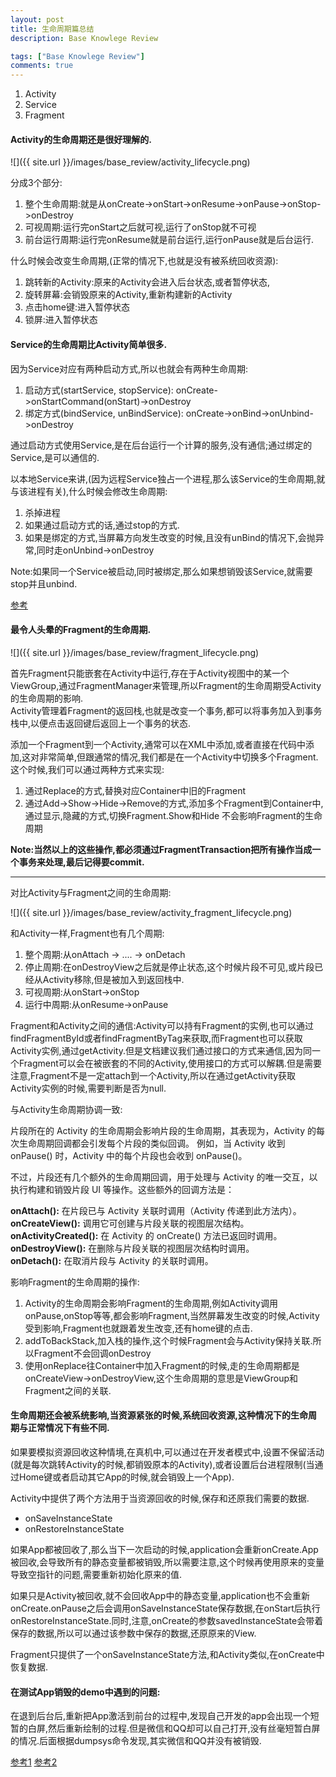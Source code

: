 ```yaml
---
layout: post
title: 生命周期篇总结
description: Base Knowlege Review

tags: ["Base Knowlege Review"]
comments: true
---
```


1. Activity
2. Service
3. Fragment

#### Activity的生命周期还是很好理解的.

![]({{ site.url }}/images/base_review/activity_lifecycle.png)

分成3个部分:

1. 整个生命周期:就是从onCreate->onStart->onResume->onPause->onStop->onDestroy
2. 可视周期:运行完onStart之后就可视,运行了onStop就不可视
3. 前台运行周期:运行完onResume就是前台运行,运行onPause就是后台运行.

什么时候会改变生命周期,(正常的情况下,也就是没有被系统回收资源):

1. 跳转新的Activity:原来的Activity会进入后台状态,或者暂停状态,
2. 旋转屏幕:会销毁原来的Activity,重新构建新的Activity
3. 点击home键:进入暂停状态
4. 锁屏:进入暂停状态

#### Service的生命周期比Activity简单很多.

因为Service对应有两种启动方式,所以也就会有两种生命周期:

1. 启动方式(startService, stopService): onCreate->onStartCommand(onStart)->onDestroy
2. 绑定方式(bindService, unBindService): onCreate->onBind->onUnbind->onDestroy

通过启动方式使用Service,是在后台运行一个计算的服务,没有通信;通过绑定的Service,是可以通信的.

以本地Service来讲,(因为远程Service独占一个进程,那么该Service的生命周期,就与该进程有关),什么时候会修改生命周期:

1. 杀掉进程
2. 如果通过启动方式的话,通过stop的方式.
3. 如果是绑定的方式,当屏幕方向发生改变的时候,且没有unBind的情况下,会抛异常,同时走onUnbind->onDestroy

Note:如果同一个Service被启动,同时被绑定,那么如果想销毁该Service,就需要stop并且unbind.

[参考](http://www.cnblogs.com/newcj/archive/2011/05/30/2061370.html)

#### 最令人头晕的Fragment的生命周期.

![]({{ site.url }}/images/base_review/fragment_lifecycle.png)

首先Fragment只能嵌套在Activity中运行,存在于Activity视图中的某一个ViewGroup,通过FragmentManager来管理,所以Fragment的生命周期受Activity的生命周期的影响.  
Activity管理着Fragment的返回栈,也就是改变一个事务,都可以将事务加入到事务栈中,以便点击返回键后返回上一个事务的状态.  

添加一个Fragment到一个Activity,通常可以在XML中添加,或者直接在代码中添加,这对非常简单,但跟通常的情况,我们都是在一个Activity中切换多个Fragment.这个时候,我们可以通过两种方式来实现:

1. 通过Replace的方式,替换对应Container中旧的Fragment
2. 通过Add->Show->Hide->Remove的方式,添加多个Fragment到Container中,通过显示,隐藏的方式,切换Fragment.Show和Hide
不会影响Fragment的生命周期

**Note:当然以上的这些操作,都必须通过FragmentTransaction把所有操作当成一个事务来处理,最后记得要commit.**

******

对比Activity与Fragment之间的生命周期:

![]({{ site.url }}/images/base_review/activity_fragment_lifecycle.png)

和Activity一样,Fragment也有几个周期:

1. 整个周期:从onAttach -> .... -> onDetach
2. 停止周期:在onDestroyView之后就是停止状态,这个时候片段不可见,或片段已经从Activity移除,但是被加入到返回栈中.
3. 可视周期:从onStart->onStop 
4. 运行中周期:从onResume->onPause

Fragment和Activity之间的通信:Activity可以持有Fragment的实例,也可以通过findFragmentById或者findFragmentByTag来获取,而Fragment也可以获取Activity实例,通过getActivity.但是文档建议我们通过接口的方式来通信,因为同一个Fragment可以会在被嵌套的不同的Activity,使用接口的方式可以解耦.但是需要注意,Fragment不是一定attach到一个Activity,所以在通过getActivity获取Activity实例的时候,需要判断是否为null.

与Activity生命周期协调一致:

片段所在的 Activity 的生命周期会影响片段的生命周期，其表现为，Activity 的每次生命周期回调都会引发每个片段的类似回调。 例如，当 Activity 收到 onPause() 时，Activity 中的每个片段也会收到 onPause()。

不过，片段还有几个额外的生命周期回调，用于处理与 Activity 的唯一交互，以执行构建和销毁片段 UI 等操作。这些额外的回调方法是：

**onAttach():** 在片段已与 Activity 关联时调用（Activity 传递到此方法内）。  
**onCreateView():** 调用它可创建与片段关联的视图层次结构。  
**onActivityCreated():** 在 Activity 的 onCreate() 方法已返回时调用。  
**onDestroyView():** 在删除与片段关联的视图层次结构时调用。  
**onDetach():** 在取消片段与 Activity 的关联时调用。  

影响Fragment的生命周期的操作:

1. Activity的生命周期会影响Fragment的生命周期,例如Activity调用onPause,onStop等等,都会影响Fragment,当然屏幕发生改变的时候,Activity受到影响,Fragment也就跟着发生改变,还有home键的点击.
2. addToBackStack,加入栈的操作,这个时候Fragment会与Activity保持关联.所以Fragment不会回调onDestroy
3. 使用onReplace往Container中加入Fragment的时候,走的生命周期都是onCreateView->onDestroyView,这个生命周期的意思是ViewGroup和Fragment之间的关联.

#### 生命周期还会被系统影响,当资源紧张的时候,系统回收资源,这种情况下的生命周期与正常情况下有些不同.  
如果要模拟资源回收这种情境,在真机中,可以通过在开发者模式中,设置不保留活动(就是每次跳转Activity的时候,都销毁原本的Activity),或者设置后台进程限制(当通过Home键或者启动其它App的时候,就会销毁上一个App).

Activity中提供了两个方法用于当资源回收的时候,保存和还原我们需要的数据.

* onSaveInstanceState  
* onRestoreInstanceState

如果App都被回收了,那么当下一次启动的时候,application会重新onCreate.App被回收,会导致所有的静态变量都被销毁,所以需要注意,这个时候再使用原来的变量导致空指针的问题,需要重新初始化原来的值.

如果只是Activity被回收,就不会回收App中的静态变量,application也不会重新onCreate.onPause之后会调用onSaveInstanceState保存数据,在onStart后执行onRestoreInstanceState.同时,注意,onCreate的参数savedInstanceState会带着保存的数据,所以可以通过该参数中保存的数据,还原原来的View.

Fragment只提供了一个onSaveInstanceState方法,和Activity类似,在onCreate中恢复数据.


#### 在测试App销毁的demo中遇到的问题:

在退到后台后,重新把App激活到前台的过程中,发现自己开发的app会出现一个短暂的白屏,然后重新绘制的过程.但是微信和QQ却可以自己打开,没有丝毫短暂白屏的情况.后面根据dumpsys命令发现,其实微信和QQ并没有被销毁.

[参考1](http://www.jianshu.com/p/63aafe3c12af)
[参考2](https://github.com/jezhee/sneaky_foreground_service/blob/master/app/src/main/AndroidManifest.xml)

